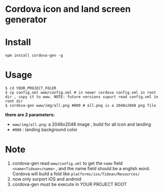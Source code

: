 # Cordova icon and land screen generator

# Install 

```
npm install cordova-gen -g
```

# Usage

```
$ cd YOUR_PROJECT_FOLER
$ cp config.xml www/config.xml # in newer cordova config.xml in root dir , copy it to www. NOTE: future versions supurt read config.xml in root dir
$ cordova-gen www/img/all.png #000 # all.png is a 2048x2048 png file
```

**there are 2 parameters:**

- `www/img/all.png`: a 2048x2048 image , build for all icon and landing 
- `#000` : landing background color

# Note

1. cordova-gen read `www/config.xml` to get the `name` field `<name>Tidean</name>` , and the name field should be a english word. Cordova will build a fold like `platforms/ios/Tidean/Resources/`
2. now only surport iOS and android
3. cordova-gen must be execute in YOUR PROJECT ROOT

